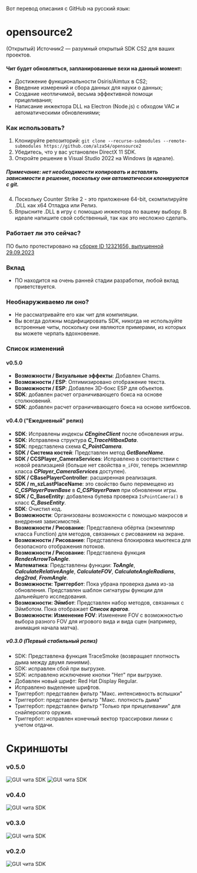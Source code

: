 Вот перевод описания с GitHub на русский язык:

# opensource2 

(Открытый) Источник2 — разумный открытый SDK CS2 для ваших проектов.

#### Чит будет обновляться, запланированные вехи на данный момент:
* Достижение функциональности Osiris/Aimtux в CS2;
* Введение измерений и сбора данных для науки о данных;
* Создание неотличимой, весьма эффективной помощи прицеливания;  
* Написание инжектора DLL на Electron (Node.js) с обходом VAC и автоматическими обновлениями;

### Как использовать?
1. Клонируйте репозиторий: ``git clone --recurse-submodules --remote-submodules https://github.com/alza54/opensource2``
2. Убедитесь, что у вас установлен DirectX 11 SDK.
3. Откройте решение в Visual Studio 2022 на Windows (в идеале).
##### Примечание: нет необходимости копировать и вставлять зависимости в решение, поскольку они автоматически клонируются с git.
4. Поскольку Counter Strike 2 - это приложение 64-bit, скомпилируйте .DLL как x64 Отладка или Релиз.
5. Впрысните .DLL в игру с помощью инжектора по вашему выбору. В идеале напишите свой собственный, так как это несложно сделать.

### Работает ли это сейчас?
ПО было протестировано на [сборке ID 12321656, выпущенной 29.09.2023](https://steamdb.info/patchnotes/12321656/ "SteamDB.info Заметки к обновлению CS2")

### Вклад
* ПО находится на очень ранней стадии разработки, любой вклад приветствуется.

### Необнаруживаемо ли оно?
* Не рассматривайте его как чит для компиляции.
* Вы всегда должны модифицировать SDK, никогда не используйте встроенные читы, поскольку они являются примерами, из которых вы можете черпать вдохновение.

### Список изменений

#### v0.5.0

* **Возможности / Визуальные эффекты**: Добавлен Chams.
* **Возможности / ESP**: Оптимизировано отображение текста.  
* **Возможности / ESP**: Добавлен 3D-бокс ESP для объектов.
* **SDK**: добавлен расчет ограничивающего бокса на основе столкновений.
* **SDK**: добавлен расчет ограничивающего бокса на основе хитбоксов.

#### v0.4.0 ("Ежедневный" релиз)

* **SDK**: Исправлены индексы ***CEngineClient*** после обновления игры.
* **SDK**: Исправлена структура ***C_TraceHitboxData***.
* **SDK**: представлена схема ***C_PointCamera***.
* **SDK / Система костей**: Представлен метод ***GetBoneName***.
* **SDK / CCSPlayer_CameraServices**: Исправлено в соответствии с новой реализацией (больше нет свойства ``m_iFOV``, теперь экземпляр класса ***CPlayer_CameraServices*** доступен).
* **SDK / CBasePlayerController**: расширенная реализация. 
* **SDK / m_szLastPlaceName**: это свойство было перемещено из ***C_CSPlayerPawnBase*** в ***C_CSPlayerPawn*** при обновлении игры.
* **SDK / C_BaseEntity**: добавлена булева проверка ``IsPointCamera()`` в класс ***C_BaseEntity***.
* **SDK**: Очистил код.
* **Возможности**: Организованы возможности с помощью макросов и внедрения зависимостей.
* **Возможности / Рисование**: Представлена обёртка (экземпляр класса Function) для методов, связанных с рисованием на экране. 
* **Возможности / Рисование**: Представлена блокировка мьютекса для безопасного отображения потоков.
* **Возможности / Рисование**: Представлена функция ***RenderArrowToAngle***.
* **Математика**: Представлены функции: ***ToAngle***, ***CalculateRelativeAngle***, ***CalculateFOV***, ***CalculateAngleRadians***, ***deg2rad***, ***FromAngle***.
* **Возможности: Триггербот**: Пока убрана проверка дыма из-за обновления. Представлен шаблон сигнатуры функции для дальнейшего исследования.  
* **Возможности: Эймбот**: Представлен набор методов, связанных с Эймботом. Пока отображает ***Список врагов***.
* **Возможности: Изменение FOV**: Изменение FOV с возможностью выбора разного FOV для игрового вида и вида сцен (например, анимация начала матча).

##### v0.3.0 (Первый стабильный релиз)
* SDK: Представлена функция TraceSmoke (возвращает плотность дыма между двумя линиями). 
* SDK: исправлен сбой при выгрузке.
* SDK: исправлено исключение кнопки "Нет" при выгрузке.
* Добавлен новый шрифт: Red Hat Display Regular.
* Исправлено выделение шрифтов.
* Триггербот: представлен фильтр "Макс. интенсивность вспышки"
* Триггербот: представлен фильтр "Макс. плотность дыма" 
* Триггербот: представлен фильтр "Только при прицеливании" для снайперского оружия.
* Триггербот: исправлен конечный вектор трассировки линии с учетом отдачи.

# Скриншоты 

### v0.5.0
![GUI чита SDK](https://github.com/alza54/opensource2/blob/main/media/gui-v0.5.0-1.png?raw=true)
![GUI чита SDK](https://github.com/alza54/opensource2/blob/main/media/gui-v0.5.0-2.png?raw=true)

### v0.4.0
![GUI чита SDK](https://github.com/alza54/opensource2/blob/main/media/gui-v0.4.0.png?raw=true)

### v0.3.0
![GUI чита SDK](https://github.com/alza54/opensource2/blob/main/media/gui-v0.3.0.png?raw=true)

### v0.2.0
![GUI чита SDK](https://github.com/alza54/opensource2/blob/main/media/gui-v0.2.0.png?raw=true)
